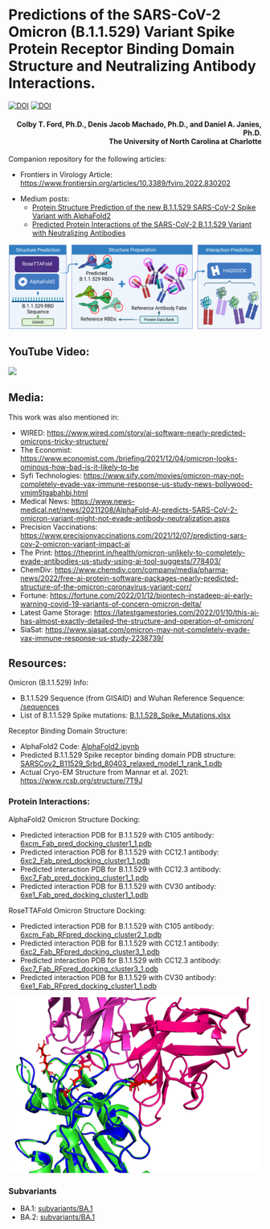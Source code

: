 # Predictions of the SARS-CoV-2 Omicron (B.1.1.529) Variant Spike Protein Receptor Binding Domain Structure and Neutralizing Antibody Interactions.

[![DOI](https://zenodo.org/badge/DOI/10.3389/fviro.2022.830202.svg)](https://www.frontiersin.org/articles/10.3389/fviro.2022.830202)
[![DOI](https://zenodo.org/badge/DOI/10.5281/zenodo.5733161.svg)](https://doi.org/10.5281/zenodo.5733161)

<h4 align="right">Colby T. Ford, Ph.D., Denis Jacob Machado, Ph.D., and Daniel A. Janies, Ph.D.<br>The University of North Carolina at Charlotte</h4>


Companion repository for the following articles:
- Frontiers in Virology Article: https://www.frontiersin.org/articles/10.3389/fviro.2022.830202
<!-- - bior&Chi;iv Preprint: https://www.biorxiv.org/content/10.1101/2021.12.03.471024 -->
- Medium posts:
  - [Protein Structure Prediction of the new B.1.1.529 SARS-CoV-2 Spike Variant with AlphaFold2](https://colbyford.medium.com/protein-structure-prediction-of-b-1-1-529-sars-cov-2-spike-variant-with-alphafold2-39c5bf9cf9ed)
  - [Predicted Protein Interactions of the SARS-CoV-2 B.1.1.529 Variant with Neutralizing Antibodies](https://colbyford.medium.com/predicted-protein-interactions-of-the-sars-cov-2-b-1-1-529-variant-with-neutralizing-antibodies-14dad04b3b61)

<p align="middle"><img src="https://github.com/colbyford/SARS-CoV-2_B.1.1.529_Spike-RBD_Predictions/blob/main/img/process_flow.png?raw=true"></p>


## YouTube Video:
[![](https://img.youtube.com/vi/PY78_F0Odfg/0.jpg)](https://www.youtube.com/watch?v=PY78_F0Odfg)

## Media:
This work was also mentioned in:
- WIRED: https://www.wired.com/story/ai-software-nearly-predicted-omicrons-tricky-structure/
- The Economist: https://www.economist.com./briefing/2021/12/04/omicron-looks-ominous-how-bad-is-it-likely-to-be
- Syfi Technologies: https://www.sify.com/movies/omicron-may-not-completely-evade-vax-immune-response-us-study-news-bollywood-vmjm5tgabahbj.html
- Medical News: https://www.news-medical.net/news/20211208/AlphaFold-AI-predicts-SARS-CoV-2-omicron-variant-might-not-evade-antibody-neutralization.aspx
- Precision Vaccinations: https://www.precisionvaccinations.com/2021/12/07/predicting-sars-cov-2-omicron-variant-impact-ai
- The Print: https://theprint.in/health/omicron-unlikely-to-completely-evade-antibodies-us-study-using-ai-tool-suggests/778403/
- ChemDiv: https://www.chemdiv.com/company/media/pharma-news/2022/free-ai-protein-software-packages-nearly-predicted-structure-of-the-omicron-coronavirus-variant-corr/
- Fortune: https://fortune.com/2022/01/12/biontech-instadeep-ai-early-warning-covid-19-variants-of-concern-omicron-delta/
- Latest Game Storage: https://latestgamestories.com/2022/01/10/this-ai-has-almost-exactly-detailed-the-structure-and-operation-of-omicron/
- SiaSat: https://www.siasat.com/omicron-may-not-completely-evade-vax-immune-response-us-study-2238739/


## Resources:
Omicron (B.1.1.529) Info:
- B.1.1.529 Sequence (from GISAID) and Wuhan Reference Sequence: [/sequences](/sequences)
- List of B.1.1.529 Spike mutations: [B.1.1.528_Spike_Mutations.xlsx](B.1.1.528_Spike_Mutations.xlsx)

Receptor Binding Domain Structure:
- AlphaFold2 Code: [AlphaFold2.ipynb](AlphaFold2.ipynb)
- Predicted B.1.1.529 Spike receptor binding domain PDB structure: [SARSCov2_B11529_Srbd_80403_relaxed_model_1_rank_1.pdb](AlphaFold2_prediction/SARSCov2_B11529_Srbd_80403_relaxed_model_1_rank_1.pdb)
- Actual Cryo-EM Structure from Mannar et al. 2021: https://www.rcsb.org/structure/7T9J

### Protein Interactions:

AlphaFold2 Omicron Structure Docking:
- Predicted interaction PDB for B.1.1.529 with C105 antibody: [6xcm_Fab_pred_docking_cluster1_1.pdb](docking/C105/6xcm_Fab_pred_docking_cluster1_1.pdb)
- Predicted interaction PDB for B.1.1.529 with CC12.1 antibody: [6xc2_Fab_pred_docking_cluster1_1.pdb](docking/CC12.1/6xc2_Fab_pred_docking_cluster1_1.pdb)
- Predicted interaction PDB for B.1.1.529 with CC12.3 antibody: [6xc7_Fab_pred_docking_cluster1_1.pdb](docking/CC12.3/6xc7_Fab_pred_docking_cluster1_1.pdb)
- Predicted interaction PDB for B.1.1.529 with CV30 antibody: [6xe1_Fab_pred_docking_cluster1_1.pdb](docking/CV30/6xe1_Fab_pred_docking_cluster3_1.pdb)

RoseTTAFold Omicron Structure Docking:
- Predicted interaction PDB for B.1.1.529 with C105 antibody: [6xcm_Fab_RFpred_docking_cluster2_1.pdb](docking/C105/6xcm_Fab_RFpred_docking_cluster2_1.pdb)
- Predicted interaction PDB for B.1.1.529 with CC12.1 antibody: [6xc2_Fab_RFpred_docking_cluster3_1.pdb](docking/CC12.1/6xc2_Fab_RFpred_docking_cluster3_1.pdb)
- Predicted interaction PDB for B.1.1.529 with CC12.3 antibody: [6xc7_Fab_RFpred_docking_cluster3_1.pdb ](docking/CC12.3/6xc7_Fab_RFpred_docking_cluster3_1.pdb)
- Predicted interaction PDB for B.1.1.529 with CV30 antibody: [6xe1_Fab_RFpred_docking_cluster1_1.pdb](docking/CV30/6xe1_Fab_RFpred_docking_cluster1_1.pdb)


<p align="middle"><img src="https://github.com/colbyford/SARS-CoV-2_B.1.1.529_Spike-RBD_Predictions/blob/main/comparison/6xc2_vs_B11529pred_white.png?raw=true" width = "600px"></p>

### Subvariants
- BA.1: [subvariants/BA.1](subvariants/BA.1)
- BA.2: [subvariants/BA.1](subvariants/BA.2)
